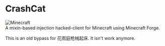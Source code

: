 # CrashCat
![Minecraft](https://img.shields.io/badge/game-Minecraft-brightgreen)  
A mixin-based injection hacked-client for Minecraft using Minecraft Forge.

This is an old bypass for 花雨庭枪械起床.
It isn't work anymore.
